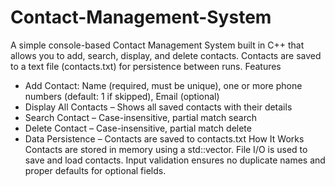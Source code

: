 # Contact-Management-System
A simple console-based Contact Management System built in C++ that allows you to add, search, display, and delete contacts. Contacts are saved to a text file (contacts.txt) for persistence between runs.
Features
- Add Contact: Name (required, must be unique), one or more phone numbers (default: 1 if skipped), Email (optional)
- Display All Contacts – Shows all saved contacts with their details
- Search Contact – Case-insensitive, partial match search
- Delete Contact – Case-insensitive, partial match delete
- Data Persistence – Contacts are saved to contacts.txt
How It Works
Contacts are stored in memory using a std::vector<Contact>. File I/O is used to save and load contacts. Input validation ensures no duplicate names and proper defaults for optional fields.
